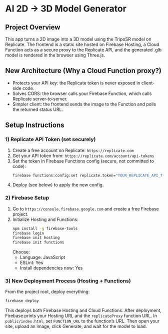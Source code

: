 # AI 2D → 3D Model Generator

## Project Overview
This app turns a 2D image into a 3D model using the TripoSR model on Replicate. The frontend is a static site hosted on Firebase Hosting, a Cloud Function acts as a secure proxy to the Replicate API, and the generated .glb model is rendered in the browser using Three.js.

## New Architecture (Why a Cloud Function proxy?)
- Protects your API key: the Replicate token is never exposed in client-side code.
- Solves CORS: the browser calls your Firebase Function, which calls Replicate server‑to‑server.
- Simpler client: the frontend sends the image to the Function and polls the returned status URL.

## Setup Instructions

### 1) Replicate API Token (set securely)
1. Create a free account on Replicate: `https://replicate.com`
2. Get your API token from: `https://replicate.com/account/api-tokens`
3. Set the token in Firebase Functions config (secure, not committed to code):
   ```bash
   firebase functions:config:set replicate.token="YOUR_REPLICATE_API_TOKEN"
   ```
4. Deploy (see below) to apply the new config.

### 2) Firebase Setup
1. Go to `https://console.firebase.google.com` and create a free Firebase project.
2. Initialize Hosting and Functions:
   ```bash
   npm install -g firebase-tools
   firebase login
   firebase init hosting
   firebase init functions
   ```
   Choose:
   - Language: JavaScript
   - ESLint: Yes
   - Install dependencies now: Yes

### 3) New Deployment Process (Hosting + Functions)
From the project root, deploy everything:

```bash
firebase deploy
```

This deploys both Firebase Hosting and Cloud Functions. After deployment, Firebase prints your Hosting URL and the `replicateProxy` function URL. In `public/index.html`, set `FUNCTION_URL` to the function’s URL. Then open your site, upload an image, click Generate, and wait for the model to load.
